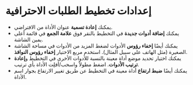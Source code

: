 # **إعدادات تخطيط الطلبات الاحترافية**

- يمكنك **إعادة تسمية** عنوان الأداة من الافتراضي.
- يمكنك **إضافة أدوات جديدة** في التخطيط بالنقر فوق **علامة الجمع** في قائمة أعلى يمين الشاشة.
- يمكنك أيضًا **إخفاء رؤوس** الأدوات لضغط المزيد من الأدوات في مساحة الشاشة الصغيرة (مثل الهاتف على سبيل المثال). استخدم مربع الاختيار **إخفاء رؤوس النوافذ**.
- يمكنك اختيار تحديد موضع أداة معينة بالنسبة للأدوات الأخرى في التخطيط و**إعادة ترتيب الأدوات**. اضغط مطولاً واسحب/أفلِت الأداة بأي ترتيب.
- يمكنك أيضًا **ضبط ارتفاع** أداة معينة في التخطيط عن طريق تغيير الارتفاع بجوار اسم الأداة.


